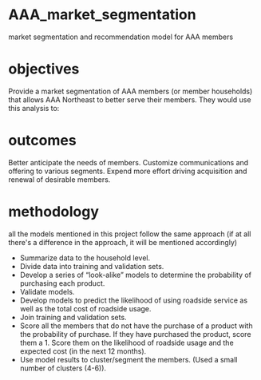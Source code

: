 # AAA_market_segmentation
market segmentation and recommendation model for AAA members

# objectives
Provide a market segmentation of AAA members (or member households) that allows AAA Northeast to better serve their members.  They would use this analysis to:
# outcomes
Better anticipate the needs of members.
Customize communications and offering to various segments.
Expend more effort driving acquisition and renewal of desirable members.

# methodology
all the models mentioned in this project follow the same approach (if at all there's a difference in the approach, it will be mentioned accordingly)
- Summarize data to the household level.
- Divide data into training and validation sets.
- Develop a series of “look-alike” models to determine the probability of purchasing each product.  
- Validate models.
- Develop models to predict the likelihood of using roadside service as well as the total cost of roadside usage.
- Join training and validation sets. 
- Score all the members that do not have the purchase of a product with the probability of purchase.  If they have purchased the product, score them a 1.  Score them on the likelihood of roadside usage and the expected cost (in the next 12 months).
- Use model results to cluster/segment the members.  (Used a small number of clusters (4-6)).
